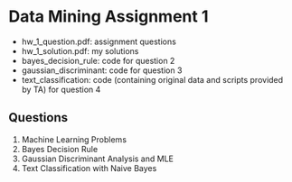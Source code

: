 # Data Mining Assignment 1
- hw_1_question.pdf: assignment questions
- hw_1_solution.pdf: my solutions
- bayes_decision_rule: code for question 2
- gaussian_discriminant: code for question 3
- text_classification: code (containing original data and scripts provided by TA) for question 4
## Questions
1. Machine Learning Problems
2. Bayes Decision Rule
3. Gaussian Discriminant Analysis and MLE
4. Text Classification with Naive Bayes
